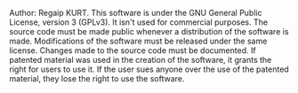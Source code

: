 Author: Regaip KURT.
This software is under the GNU General Public License, version 3 (GPLv3).
It isn't used for commercial purposes.
The source code must be made public whenever a distribution of the software is made.
Modifications of the software must be released under the same license.
Changes made to the source code must be documented.
If patented material was used in the creation of the software, it grants the right for users to use it. If the user sues anyone over the use of the patented material, they lose the right to use the software.
